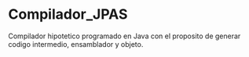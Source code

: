 # Compilador_JPAS
Compilador hipotetico programado en Java con el proposito de generar codigo intermedio, ensamblador y objeto.
